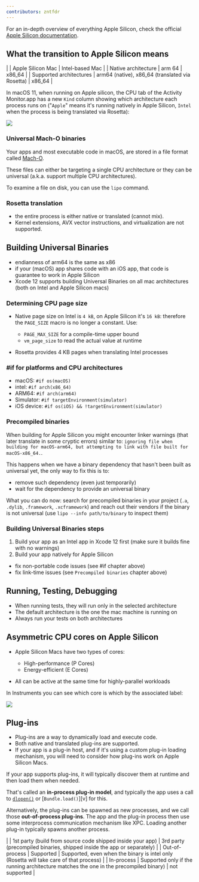 ```yaml
---
contributors: zntfdr
---
```


For an in-depth overview of everything Apple Silicon, check the official [Apple Silicon documentation][asdoc].

## What the transition to Apple Silicon means

|  | Apple Silicon Mac | Intel-based Mac |
| Native architecture | arm 64 | x86_64 |
| Supported architectures | arm64 (native), x86_64 (translated via Rosetta) | x86_64 |

In macOS 11, when running on Apple silicon, the CPU tab of the Activity Monitor.app has a new `Kind` column showing which architecture each process runs on ("`Apple`"  means it's running natively in Apple Silicon, `Intel` when the process is being translated via Rosetta):

![][activityMonitorImage]

### Universal Mach-O binaries

Your apps and most executable code in macOS, are stored in a file format called [Mach-O][machowiki]. 

These files can either be targeting a single CPU architecture or they can be universal (a.k.a. support multiple CPU architectures). 

To examine a file on disk, you can use the `lipo` command.

### Rosetta translation

- the entire process is either native or translated (cannot mix). 
- Kernel extensions, AVX vector instructions, and virtualization are not supported.

## Building Universal Binaries

- endianness of arm64 is the same as x86
- if your (macOS) app shares code with an iOS app, that code is guarantee to work in Apple Silicon
- Xcode 12 supports building Universal Binaries on all mac architectures (both on Intel and Apple Silicon macs)

### Determining CPU page size

- Native page size on Intel is `4 kB`, on Apple Silicon it's `16 kB`: therefore the `PAGE_SIZE` macro is no longer a constant. Use:
  - `PAGE_MAX_SIZE` for a compile-time upper bound
  - `vm_page_size` to read the actual value at runtime

- Rosetta provides 4 KB pages when translating Intel processes

### #if for platforms and CPU architectures

- macOS: `#if os(macOS)`
- intel: `#if arch(x86_64)`
- ARM64: `#if arch(arm64)`
- Simulator: `#if targetEnvironment(simulator)`
- iOS device: `#if os(iOS) && !targetEnvironment(simulator)`

### Precompiled binaries

When building for Apple Silicon you might encounter linker warnings (that later translate in some cryptic errors) similar to: `ignoring file when building for macOS-arm64, but attempting to link with file built for macOS-x86_64.`.

This happens when we have a binary dependency that hasn't been built as universal yet, the only way to fix this is to:

- remove such dependency (even just temporarily)
- wait for the dependency to provide an universal binary

What you can do now: search for precompiled binaries in your project (`.a`, `.dylib`, `.framework`, `.xcframework`) and reach out their vendors if the binary is not universal (use `lipo --info path/to/binary` to inspect them)

### Building Universal Binaries steps

1. Build your app as an Intel app in Xcode 12 first (make sure it builds fine with no warnings)
2. Build your app natively for Apple Silicon 
  - fix non-portable code issues (see #if chapter above)
  - fix link-time issues (see `Precompiled binaries` chapter above)

## Running, Testing, Debugging

- When running tests, they will run only in the selected architecture
- The default architecture is the one the mac machine is running on
- Always run your tests on both architectures

## Asymmetric CPU cores on Apple Silicon

- Apple Silicon Macs have two types of cores:
  - High-performance (P Cores)
  - Energy-efficient (E Cores)

- All can be active at the same time for highly-parallel workloads

In Instruments you can see which core is which by the associated label:

![][instrumentsImage]

## Plug-ins

- Plug-ins are a way to dynamically load and execute code.
- Both native and translated plug-ins are supported.
- If your app is a plug-in host, and if it's using a custom plug-in loading mechanism, you will need to consider how plug-ins work on Apple Silicon Macs.

If your app supports plug-ins, it will typically discover them at runtime and then load them when needed.

That's called an **in-process plug-in model**, and typically the app uses a call to [`dlopen()`][dlopen] or [`Bundle.load()`][v] for this.

Alternatively, the plug-ins can be spawned as new processes, and we call those **out-of-process plug-ins**. The app and the plug-in process then use some interprocess communication mechanism like XPC. Loading another plug-in typically spawns another process.

|  | 1st party (build from source code shipped inside your app) | 3rd party (precompiled binaries, shipped inside the app or separately) |
| Out-of-process | Supported | Supported, even when the binary is intel only (Rosetta will take care of that process) |
| In-process | Supported only if the running architecture matches the one in the precompiled binary) | not supported |

[activityMonitorImage]: ../../../images/notes/wwdc20/10214/activityMonitor.png 
[instrumentsImage]: ../../../images/notes/wwdc20/10214/instruments.png

[asdoc]: https://developer.apple.com/documentation/apple_silicon
[machowiki]: https://en.wikipedia.org/wiki/Mach-O
[dlopen]: https://developer.apple.com/library/archive/documentation/System/Conceptual/ManPages_iPhoneOS/man3/dlopen.3.html
[bundleLoad]: https://developer.apple.com/documentation/foundation/bundle/1415927-load
